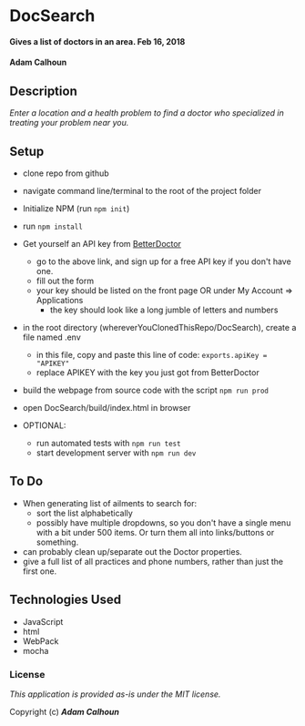 # DocSearch

#### Gives a list of doctors in an area. Feb 16, 2018

#### Adam Calhoun

## Description
_Enter a location and a health problem to find a doctor who specialized in treating your problem near you._

## Setup
* clone repo from github
* navigate command line/terminal to the root of the project folder
* Initialize NPM (run ```npm init```)
* run ```npm install```

* Get yourself an API key from [BetterDoctor](https://developer.betterdoctor.com/)
  * go to the above link, and sign up for a free API key if you don't have one.
  * fill out the form
  * your key should be listed on the front page OR under My Account => Applications
    * the key should look like a long jumble of letters and numbers
* in the root directory (whereverYouClonedThisRepo/DocSearch), create a file named .env
  * in this file, copy and paste this line of code: ```exports.apiKey = "APIKEY"```
  * replace APIKEY with the key you just got from BetterDoctor

* build the webpage from source code with the script ```npm run prod```
* open DocSearch/build/index.html in browser
* OPTIONAL:
  * run automated tests with ```npm run test```
  * start development server with ```npm run dev```

## To Do
* When generating list of ailments to search for:
  * sort the list alphabetically
  * possibly have multiple dropdowns, so you don't have a single menu with a bit under 500 items. Or turn them all into links/buttons or something.
* can probably clean up/separate out the Doctor properties.
* give a full list of all practices and phone numbers, rather than just the first one.

## Technologies Used
* JavaScript
* html
* WebPack
* mocha

### License
*This application is provided as-is under the MIT license.*

Copyright (c) **_Adam Calhoun_**
